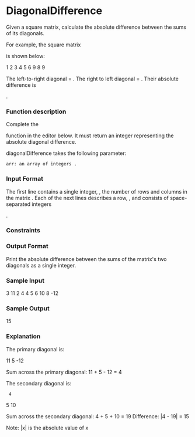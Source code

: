 # DiagonalDifference

Given a square matrix, calculate the absolute difference between the sums of its diagonals.

For example, the square matrix

is shown below:

1 2 3
4 5 6
9 8 9  

The left-to-right diagonal =
. The right to left diagonal = . Their absolute difference is

.

### Function description

Complete the

function in the editor below. It must return an integer representing the absolute diagonal difference.

diagonalDifference takes the following parameter:

    arr: an array of integers .

### Input Format

The first line contains a single integer,
, the number of rows and columns in the matrix .
Each of the next lines describes a row, , and consists of space-separated integers

.

### Constraints

### Output Format

Print the absolute difference between the sums of the matrix's two diagonals as a single integer.

### Sample Input

3
11 2 4
4 5 6
10 8 -12

### Sample Output

15

### Explanation

The primary diagonal is:

11
   5
     -12

Sum across the primary diagonal: 11 + 5 - 12 = 4

The secondary diagonal is:

     4
   5
10

Sum across the secondary diagonal: 4 + 5 + 10 = 19
Difference: |4 - 19| = 15

Note: |x| is the absolute value of x
